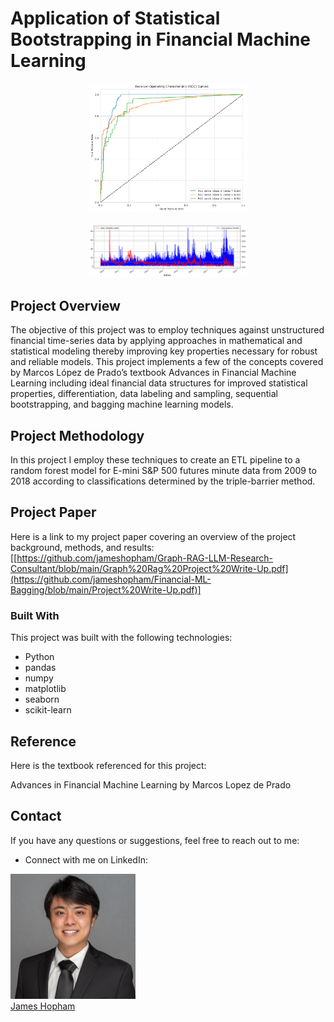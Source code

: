 # Application of Statistical Bootstrapping in Financial Machine Learning 
<div align="center">
<img src="./Images/roc.png" width="50%"/>
<br/>
</div>
<br/>
<div align="center">
<img src="./Images/numconcevents.png" width="50%"/>
<br/>
</div>

## Project Overview
The objective of this project was to employ techniques against unstructured financial time-series data 
by applying approaches in mathematical and statistical modeling thereby improving key properties necessary 
for robust and reliable models.  This project implements a few of the concepts covered by Marcos López de Prado’s 
textbook Advances in Financial Machine Learning including ideal financial data structures for improved 
statistical properties, differentiation, data labeling and sampling, sequential bootstrapping, and bagging 
machine learning models.  

## Project Methodology

In this project I employ these techniques to create an ETL pipeline to a random forest model for E-mini S&P 500 futures 
minute data from 2009 to 2018 according to classifications determined by the triple-barrier method.  

## Project Paper
Here is a link to my project paper covering an overview of the project background, methods, and results:
[[https://github.com/jameshopham/Graph-RAG-LLM-Research-Consultant/blob/main/Graph%20Rag%20Project%20Write-Up.pdf](https://github.com/jameshopham/Financial-ML-Bagging/blob/main/Project%20Write-Up.pdf)]

### Built With

This project was built with the following technologies:

- Python
- pandas
- numpy
- matplotlib
- seaborn
- scikit-learn


## Reference
Here is the textbook referenced for this project:

Advances in Financial Machine Learning by Marcos Lopez de Prado


## Contact

If you have any questions or suggestions, feel free to reach out to me:

- Connect with me on LinkedIn:


<div class="container">
    <img src="./Images/1706388570200.jpeg" alt="James Hopham">
    <br>
    <a href="https://www.linkedin.com/in/james-hopham-2440352a5/" target="_blank">James Hopham</a>
</div>
